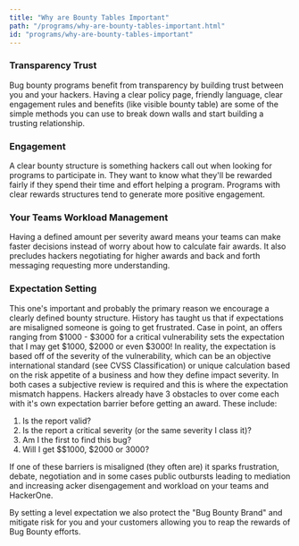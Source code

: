 ```yaml
---
title: "Why are Bounty Tables Important"
path: "/programs/why-are-bounty-tables-important.html"
id: "programs/why-are-bounty-tables-important"
---
```


### Transparency Trust

Bug bounty programs benefit from transparency by building trust between you and your hackers. Having a clear policy page, friendly language, clear engagement rules and benefits (like visible bounty table) are some of the simple methods you can use to break down walls and start building a trusting relationship.


### Engagement

A clear bounty structure is something hackers call out when looking for programs to participate in. They want to know what they'll be rewarded fairly if they spend their time and effort helping a program. Programs with clear rewards structures tend to generate more positive engagement.


### Your Teams Workload Management

Having a defined amount per severity award means your teams can make faster decisions instead of worry about how to calculate fair awards. It also precludes hackers negotiating for higher awards and back and forth messaging requesting more understanding.


### Expectation Setting

This one's important and probably the primary reason we encourage a clearly defined bounty structure. History has taught us that if expectations are misaligned someone is going to get frustrated. Case in point, an offers ranging from $1000 - $3000 for a critical vulnerability sets the expectation that I may get  $1000, $2000 or even $3000! In reality, the expectation is based off of the severity of the vulnerability, which can be an objective international standard (see CVSS Classification) or unique calculation based on the risk appetite of a business and how they define impact severity. In both cases a subjective review is required and this is where the expectation mismatch happens.
Hackers already have 3 obstacles to over come each with it's own expectation barrier before getting an award. These include:
    
1. Is the report valid? 
2. Is the report a critical severity (or the same severity I class it)? 
3. Am I the first to find this bug?
4. Will I get $$1000, $2000 or 3000? 

If one of these barriers is misaligned (they often are) it sparks frustration, debate, negotiation and in some cases public outbursts leading to mediation and increasing acker disengagement and workload on your teams and HackerOne. 

By setting a level expectation we also protect the "Bug Bounty Brand" and mitigate risk for you and your customers allowing you to reap the rewards of Bug Bounty efforts.
